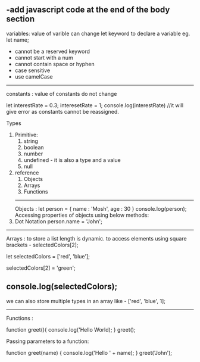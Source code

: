 
-add javascript code at the end of the body section
-------
variables: value of varible can change
let keyword to declare a variable
eg. let name;
- cannot be a reserved keyword
- cannot start with a num
- cannot contain space or hyphen
- case sensitive
- use camelCase
-------------------------
constants : value of constants do not change

let interestRate = 0.3;
interesetRate = 1;
console.log(interestRate) //it will give error as constants cannot be reassigned.

Types 
1. Primitive:
	1. string
	2. boolean
	3. number
	4. undefined - it is also a type and a value
	5. null
2. reference 
	1. Objects
	2. Arrays
	3. Functions
	----------------------
	Objects :
	let person = {
			name : 'Mosh',
			age : 30
		}
	console.log(person);
Accessing properties of objects using below methods:
1. Dot Notation
		person.name = 'John';

-------------
Arrays : to store a list
length is dynamic.
to access elements using square brackets - selectedColors[2];

let selectedColors = ['red', 'blue'];

selectedColors[2] = 'green';

console.log(selectedColors);
----------------------
we can also store multiple types in an array like - ['red', 'blue', 1];

----------------
Functions :

function greet(){
	console.log('Hello World);
}
greet();

Passing parameters to a function:

function greet(name)
{
	console.log('Hello ' + name);
}
greet('John');